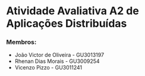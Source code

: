 # Atividade Avaliativa A2 de Aplicações Distribuídas

### Membros:

- João Victor de Oliveira - GU3013197
- Rhenan Dias Morais - GU3009254
- Vicenzo Pizzo - GU3011241


